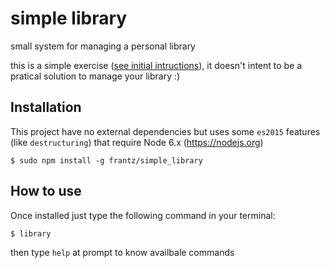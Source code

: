 # simple library
small system for managing a personal library

this is a simple exercise ([see initial intructions](instructions.md)), it doesn't intent to be a pratical solution to manage your library :)

## Installation
This project have no external dependencies but uses some `es2015` features (like `destructuring`) that require Node 6.x (https://nodejs.org)
```
$ sudo npm install -g frantz/simple_library
```

## How to use
Once installed just type the following command in your terminal:
```
$ library
```
then type `help` at prompt to know availbale commands
